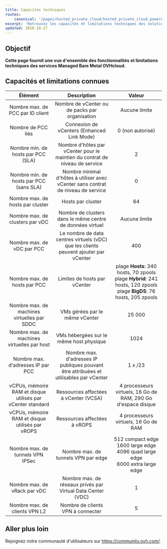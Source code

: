 ```yaml
---
title: Capacités techniques
routes:
    canonical: '/pages/hosted_private_cloud/hosted_private_cloud_powered_by_vmware/hpc_limits'
excerpt: 'Retrouvez les capacités et limitations techniques des solutions Managed Bare Metal fournies par OVHcloud'
updated: 2020-10-27
---
```



## Objectif

**Cette page fournit une vue d'ensemble des fonctionnalités et limitations techniques des services Managed Bare Metal OVHcloud.**

## Capacités et limitations connues

| Élément | Description | Valeur |
|:-----:|:-----:|:----------:|
| Nombre max. de PCC par ID client | Nombre de vCenter ou de packs par organisation | Aucune limite |
| Nombre de PCC liés | Connexion de vCenters (Enhanced Link Mode) | 0 (non autorisé) |
| Nombre min. de hosts par PCC (SLA) | Nombre d'hôtes par vCenter pour le maintien du contrat de niveau de service | 2 |
| Nombre min. de hosts par PCC (sans SLA) | Nombre minimal d'hôtes à utiliser avec vCenter sans contrat de niveau de service | 0 |
| Nombre max. de hosts par cluster | Hosts par cluster | 64 |
| Nombre max. de clusters par vDC | Nombre de clusters dans le même centre de données virtuel | Aucune limite |
| Nombre max. de vDC par PCC | Le nombre de data centres virtuels (vDC) que les clients peuvent ajouter par vCenter | 400 |
| Nombre max. de hosts par PCC | Limites de hosts par vCenter | plage **Hosts**: 340 hosts, 70 zpools<br>plage **Hybrid**: 241 hosts, 120 zpools<br>plage **BigDS**: 76 hosts, 205 zpools |
| Nombre max. de machines virtuelles par SDDC | VMs gérées par le même vCenter | 25 000 |
| Nombre max. de machines virtuelles par host | VMs hébergées sur le même host physique | 1024 |
| Nombre max. d'adresses IP par PCC | Nombre max. d'adresses IP publiques pouvant être attribuées et utilisables par vCenter | 1 x /23 |
| vCPUs, mémoire RAM et disque utilisés par vCenter standard | Ressources affectées à vCenter (VCSA) | 4 processeurs virtuels, 16 Go de RAM, 290 Go d'espace disque |
| vCPUs, mémoire RAM et disque utilisés par vROPS | Ressources affectées à vROPS | 4 processeurs virtuels, 16 Go de RAM |
| Nombre max. de tunnels VPN IPSec | Nombre max. de tunnels VPN par edge | 512 compact edge<br>1600 large edge<br>4096 quad large edge<br>6000 extra large edge |
| Nombre max. de vRack par vDC | Nombre max. de réseaux privés par Virtual Data Center (VDC) | 1 |
| Nombre max. de clients VPN L2 | Nombre de clients VPN à connecter | 5 |

## Aller plus loin

Rejoignez notre communauté d'utilisateurs sur <https://community.ovh.com/>.
